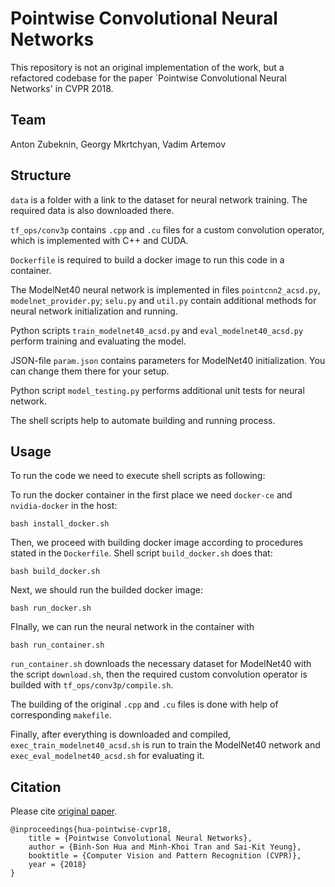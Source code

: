 # Pointwise Convolutional Neural Networks

This repository is not an original implementation of the work, but a refactored codebase for the paper `Pointwise Convolutional Neural Networks' in CVPR 2018. 

## Team

Anton Zubeknin, Georgy Mkrtchyan, Vadim Artemov

## Structure

`data` is a folder with a link to the dataset for neural network training. The required data is also downloaded there.

`tf_ops/conv3p` contains `.cpp` and `.cu` files for a custom convolution operator, which is implemented with C++ and CUDA.

`Dockerfile` is required to build a docker image to run this code in a container.

The ModelNet40 neural network is implemented in files `pointcnn2_acsd.py`, `modelnet_provider.py`; `selu.py` and `util.py` contain additional methods for neural network initialization and running.

Python scripts `train_modelnet40_acsd.py` and `eval_modelnet40_acsd.py` perform training and evaluating the model.

JSON-file `param.json` contains parameters for ModelNet40 initialization. You can change them there for your setup.

Python script `model_testing.py` performs additional unit tests for neural network.

The shell scripts help to automate building and running process.


## Usage

To run the code we need to execute shell scripts as following:

To run the docker container in the first place we need `docker-ce` and `nvidia-docker` in the host:
	
	bash install_docker.sh

Then, we proceed with building docker image according to procedures stated in the `Dockerfile`. Shell script `build_docker.sh` does that:

	bash build_docker.sh

Next, we should run the builded docker image:

	bash run_docker.sh

FInally, we can run the neural network in the container with

	bash run_container.sh

`run_container.sh` downloads the necessary dataset for ModelNet40 with the script `download.sh`, then the required custom convolution operator is builded with `tf_ops/conv3p/compile.sh`. 

The building of the original `.cpp` and `.cu` files is done with help of corresponding `makefile`. 

Finally, after everything is downloaded and compiled, `exec_train_modelnet40_acsd.sh` is run to train the ModelNet40 network and `exec_eval_modelnet40_acsd.sh` for evaluating it.

## Citation 

Please cite [original paper](https://arxiv.org/abs/1712.05245).
  
    @inproceedings{hua-pointwise-cvpr18,
        title = {Pointwise Convolutional Neural Networks},
        author = {Binh-Son Hua and Minh-Khoi Tran and Sai-Kit Yeung},
        booktitle = {Computer Vision and Pattern Recognition (CVPR)},
        year = {2018}
    }




